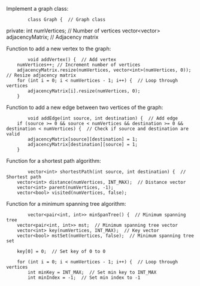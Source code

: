 Implement a graph class:

            class Graph {  // Graph class
private:
    int numVertices; // Number of vertices
    vector<vector<int>> adjacencyMatrix; // Adjacency matrix


 Function to add a new vertex to the graph:


            void addVertex() {  // Add vertex
        numVertices++; // Increment number of vertices
        adjacencyMatrix.resize(numVertices, vector<int>(numVertices, 0));  // Resize adjacency matrix
        for (int i = 0; i < numVertices - 1; i++) {  // Loop through vertices
            adjacencyMatrix[i].resize(numVertices, 0); 
        }


Function to add a new edge between two vertices of the graph:

            void addEdge(int source, int destination) {  // Add edge
        if (source >= 0 && source < numVertices && destination >= 0 && destination < numVertices) {  // Check if source and destination are valid
            adjacencyMatrix[source][destination] = 1;
            adjacencyMatrix[destination][source] = 1;
        }


 Function for a shortest path algorithm:

            vector<int> shortestPath(int source, int destination) {  // Shortest path
        vector<int> distance(numVertices, INT_MAX);  // Distance vector
        vector<int> parent(numVertices, -1);
        vector<bool> visited(numVertices, false); 


Function for a minimum spanning tree algorithm:


            vector<pair<int, int>> minSpanTree() {  // Minimum spanning tree
        vector<pair<int, int>> mst;  // Minimum spanning tree vector
        vector<int> key(numVertices, INT_MAX);  // Key vector
        vector<bool> mstSet(numVertices, false);  // Minimum spanning tree set

        key[0] = 0;  // Set key of 0 to 0

        for (int i = 0; i < numVertices - 1; i++) {  // Loop through vertices
            int minKey = INT_MAX;  // Set min key to INT_MAX
            int minIndex = -1;  // Set min index to -1